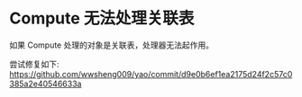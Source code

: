 # Compute 无法处理关联表

如果 Compute 处理的对象是关联表，处理器无法起作用。

尝试修复如下:
https://github.com/wwsheng009/yao/commit/d9e0b6ef1ea2175d24f2c57c0385a2e40546633a
